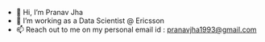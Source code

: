 - 👋 Hi, I’m Pranav Jha
- 👀 I’m working as a Data Scientist @ Ericsson
- 📫 Reach out to me on my personal email id : pranavjha1993@gmail.com

<!---
Jha-Pranav/Jha-Pranav is a ✨ special ✨ repository because its `README.md` (this file) appears on your GitHub profile.
You can click the Preview link to take a look at your changes.
--->
